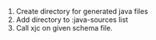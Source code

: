 1. Create directory for generated java files
2. Add directory to :java-sources list
3. Call xjc on given schema file.
